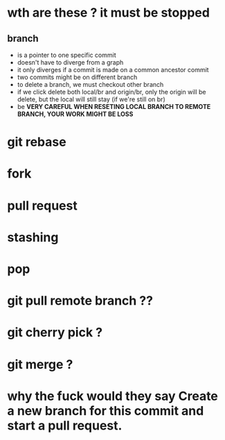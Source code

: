 # wth are these ? it must be stopped
## branch
- is a pointer to one specific commit
- doesn't have to diverge from a graph
- it only diverges if a commit is made on a common ancestor commit
- two commits might be on different branch
- to delete a branch, we must checkout other branch 
- if we click delete both local/br and origin/br, only the origin will be delete, but the local will still stay (if we're still on br)
- be **VERY CAREFUL WHEN RESETING LOCAL BRANCH TO REMOTE BRANCH, YOUR WORK MIGHT BE LOSS**


# git rebase
# fork
# pull request
# stashing
# pop
# git pull remote branch ??
# git cherry pick ?
# git merge ?

# why the fuck would they say **Create a new branch for this commit and start a pull request.**
